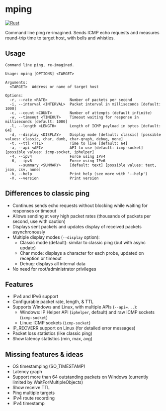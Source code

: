 # mping

[![Rust](https://github.com/larsch/mping/actions/workflows/rust.yml/badge.svg)](https://github.com/larsch/mping/actions/workflows/rust.yml)

Command line ping re-imagined. Sends ICMP echo requests and measures round-trip
time to target host, with bells and whistles.

## Usage

<!-- BEGIN CLI -->
```
Command line ping, re-imagined.

Usage: mping [OPTIONS] <TARGET>

Arguments:
  <TARGET>  Address or name of target host

Options:
  -r, --rate <RATE>          Number of packets per second
  -i, --interval <INTERVAL>  Packet interval in milliseconds [default: 1000]
  -c, --count <COUNT>        Number of attempts (default infinite)
  -w, --timeout <TIMEOUT>    Timeout waiting for response in milliseconds [default: 1000]
  -l, --length <LENGTH>      Length of ICMP payload in bytes [default: 64]
  -d, --display <DISPLAY>    Display mode [default: classic] [possible values: classic, char, dumb, char-graph, debug, none]
  -t, --ttl <TTL>            Time to live [default: 64]
  -a, --api <API>            API to use [default: icmp-socket] [possible values: icmp-socket, iphelper]
  -4, --ipv4                 Force using IPv4
  -6, --ipv6                 Force using IPv6
      --summary <SUMMARY>    [default: text] [possible values: text, json, csv, none]
  -h, --help                 Print help (see more with '--help')
  -V, --version              Print version

```
<!-- END CLI -->


## Differences to classic ping

- Continues sends echo requests without blocking while waiting for responses or timeout
- Allows sending at very high packet rates (thousands of packets per second, use with caution)
- Displays sent packets and updates display of received packets asynchronously
- Multiple display modes (`--display` option):
    - Classic mode (default): similar to classic ping (but with async update)
    - Char mode: displays a character for each probe, updated on reception or timeout
    - Debug: displays all internal data
- No need for root/administrator privileges

## Features

- IPv4 and IPv6 support
- Configurable packet rate, length, & TTL
- Supports Windows and Linux, with multiple APIs (`--api=...`):
    - Windows: IP Helper API (`iphelper`, default) and raw ICMP sockets (`icmp-socket`)
    - Linux: ICMP sockets (`icmp-socket`)
- IP_RECVERR support on Linux (for detailed error messages)
- Packet loss statistics (like classic ping)
- Show latency statistics (min, max, avg)

## Missing features & ideas

- OS timestamping (SO_TIMESTAMP)
- Latency graph
- Support more than 64 outstanding packets on Windows (currently limited by WaitForMultipleObjects)
- Show receive TTL
- Ping multiple targets
- IPv4 route recording
- IPv4 timestamp
